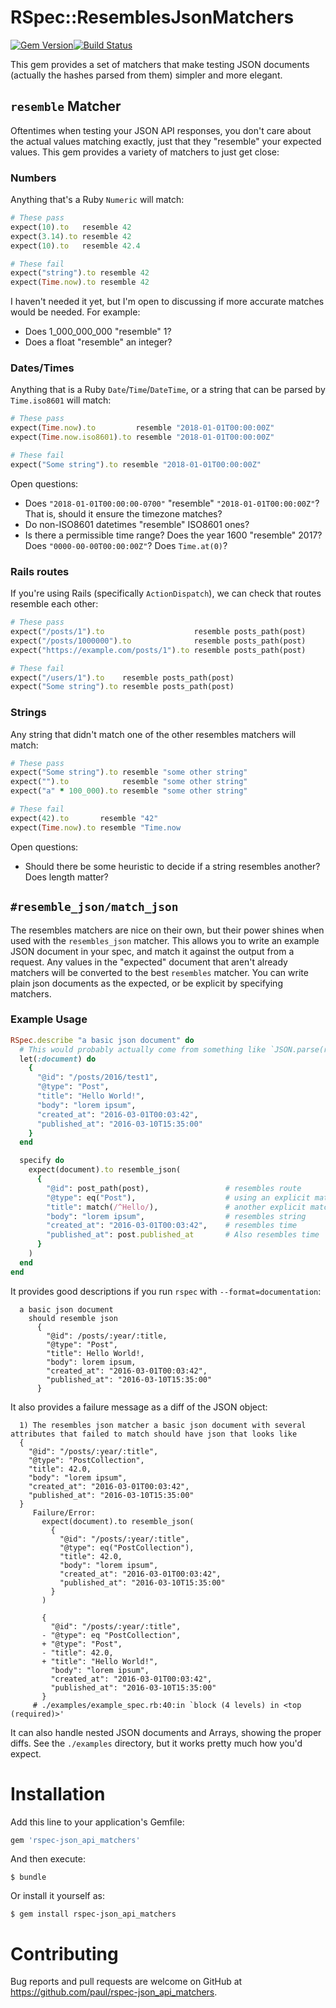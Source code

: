# RSpec::ResemblesJsonMatchers

[![Gem Version](https://badge.fury.io/rb/rspec-json_api_matchers.svg)](https://badge.fury.io/rb/rspec-json_api_matchers)[![Build Status](https://travis-ci.org/paul/rspec-json_api_matchers.svg?branch=master)](https://travis-ci.org/paul/rspec-json_api_matchers)

This gem provides a set of matchers that make testing JSON documents (actually the hashes parsed from them) simpler and more elegant.

## `resemble` Matcher

Oftentimes when testing your JSON API responses, you don't care about the actual values matching exactly, just that they "resemble" your expected values. This gem provides a variety of matchers to just get close:

### Numbers

Anything that's a Ruby `Numeric` will match:

```ruby
# These pass
expect(10).to   resemble 42
expect(3.14).to resemble 42
expect(10).to   resemble 42.4

# These fail
expect("string").to resemble 42
expect(Time.now).to resemble 42
```

I haven't needed it yet, but I'm open to discussing if more accurate matches would be needed. For example:

 * Does 1_000_000_000 "resemble" 1?
 * Does a float "resemble" an integer?


### Dates/Times

Anything that is a Ruby `Date`/`Time`/`DateTime`, or a string that can be parsed by `Time.iso8601` will match:

```ruby
# These pass
expect(Time.now).to         resemble "2018-01-01T00:00:00Z"
expect(Time.now.iso8601).to resemble "2018-01-01T00:00:00Z"

# These fail
expect("Some string").to resemble "2018-01-01T00:00:00Z"
```

Open questions:

 * Does `"2018-01-01T00:00:00-0700"` "resemble" `"2018-01-01T00:00:00Z"`? That is, should it ensure the timezone matches?
 * Do non-ISO8601 datetimes "resemble" ISO8601 ones?
 * Is there a permissible time range? Does the year 1600 "resemble" 2017? Does `"0000-00-00T00:00:00Z"`? Does `Time.at(0)`?

### Rails routes

If you're using Rails (specifically `ActionDispatch`), we can check that routes resemble each other:

```ruby
# These pass
expect("/posts/1").to                    resemble posts_path(post)
expect("/posts/1000000").to              resemble posts_path(post)
expect("https://example.com/posts/1").to resemble posts_path(post)

# These fail
expect("/users/1").to    resemble posts_path(post)
expect("Some string").to resemble posts_path(post)
```

### Strings

Any string that didn't match one of the other resembles matchers will match:

```ruby
# These pass
expect("Some string").to resemble "some other string"
expect("").to            resemble "some other string"
expect("a" * 100_000).to resemble "some other string"

# These fail
expect(42).to       resemble "42"
expect(Time.now).to resemble "Time.now

```

Open questions:

 * Should there be some heuristic to decide if a string resembles another? Does length matter?

## `#resemble_json/match_json`

The resembles matchers are nice on their own, but their power shines when used with the `resembles_json` matcher. This allows you to write an example JSON document in your spec, and match it against the output from a request. Any values in the "expected" document that aren't already matchers will be converted to the best `resembles` matcher. You can write plain json documents as the expected, or be explicit by specifying matchers.


### Example Usage

```ruby
RSpec.describe "a basic json document" do
  # This would probably actually come from something like `JSON.parse(response.body)`
  let(:document) do
    {
      "@id": "/posts/2016/test1",
      "@type": "Post",
      "title": "Hello World!",
      "body": "lorem ipsum",
      "created_at": "2016-03-01T00:03:42",
      "published_at": "2016-03-10T15:35:00"
    }
  end

  specify do
    expect(document).to resemble_json(
      {
        "@id": post_path(post),                 # resembles route
        "@type": eq("Post"),                    # using an explicit matcher to match exactly
        "title": match(/^Hello/),               # another explicit matcher
        "body": "lorem ipsum",                  # resembles string
        "created_at": "2016-03-01T00:03:42",    # resembles time
        "published_at": post.published_at       # Also resembles time
      }
    )
  end
end
```

It provides good descriptions if you run `rspec` with `--format=documentation`:

```
  a basic json document
    should resemble json
      {
        "@id": /posts/:year/:title,
        "@type": "Post",
        "title": Hello World!,
        "body": lorem ipsum,
        "created_at": "2016-03-01T00:03:42",
        "published_at": "2016-03-10T15:35:00"
      }
```

It also provides a failure message as a diff of the JSON object:

```
  1) The resembles json matcher a basic json document with several attributes that failed to match should have json that looks like
  {
    "@id": "/posts/:year/:title",
    "@type": "PostCollection",
    "title": 42.0,
    "body": "lorem ipsum",
    "created_at": "2016-03-01T00:03:42",
    "published_at": "2016-03-10T15:35:00"
  }
     Failure/Error:
       expect(document).to resemble_json(
         {
           "@id": "/posts/:year/:title",
           "@type": eq("PostCollection"),
           "title": 42.0,
           "body": "lorem ipsum",
           "created_at": "2016-03-01T00:03:42",
           "published_at": "2016-03-10T15:35:00"
         }
       )

       {
         "@id": "/posts/:year/:title",
       - "@type": eq "PostCollection",
       + "@type": "Post",
       - "title": 42.0,
       + "title": "Hello World!",
         "body": "lorem ipsum",
         "created_at": "2016-03-01T00:03:42",
         "published_at": "2016-03-10T15:35:00"
       }
     # ./examples/example_spec.rb:40:in `block (4 levels) in <top (required)>'
```

It can also handle nested JSON documents and Arrays, showing the proper diffs. See the `./examples` directory, but it works pretty much how you'd expect.

# Installation

Add this line to your application's Gemfile:

```ruby
gem 'rspec-json_api_matchers'
```

And then execute:

    $ bundle

Or install it yourself as:

    $ gem install rspec-json_api_matchers

# Contributing

Bug reports and pull requests are welcome on GitHub at https://github.com/paul/rspec-json_api_matchers.


